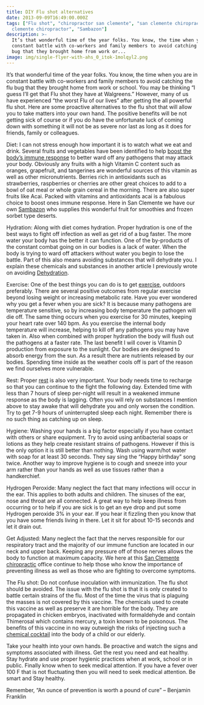 ```yaml
---
title: DIY Flu shot alternatives
date: 2013-09-09T16:49:00.000Z
tags: ["Flu shot", "chiropractor san clemente", "san clemente chiropractic", "san
  clemente chiropractor", "Sambazon"]
description: >-
  It’s that wonderful time of the year folks. You know, the time when you are in
  constant battle with co-workers and family members to avoid catching the flu
  bug that they brought home from work or...
image: img/single-flyer-with-ahs_0_itok-1molqyl2.png
---
```

It’s that wonderful time of the year folks. You know, the time when you are in constant battle with co-workers and family members to avoid catching the flu bug that they brought home from work or school. You may be thinking “I guess I’ll get that Flu shot they have at Walgreens.” However, many of us have experienced “the worst Flu of our lives” after getting the all powerful flu shot. Here are some proactive alternatives to the flu shot that will allow you to take matters into your own hand. The positive benefits will be not getting sick of course or if you do have the unfortunate luck of coming down with something it will not be as severe nor last as long as it does for friends, family or colleagues.

Diet: I can not stress enough how important it is to watch what we eat and drink. Several fruits and vegetables have been identified to help [boost the body’s immune response](http://nutrition.about.com/od/foodfun/a/flu_foods_2.htm "foods may prevent the flu") to better ward off any pathogens that may attack your body. Obviously any fruits with a high Vitamin C content such as oranges, grapefruit, and tangerines are wonderful sources of this vitamin as well as other micronutrients. Berries rich in antioxidants such as strawberries, raspberries or cherries are other great choices to add to a bowl of oat meal or whole grain cereal in the morning. There are also super fruits like Acai. Packed with vitamins and antioxidants acai is a fabulous choice to boost ones immune response. Here in San Clemente we have our own[](<>) [Sambazon](http://sambazon.com/products-browser/ "Sambazon Products") who supplies this wonderful fruit for smoothies and frozen sorbet type deserts.

Hydration: Along with diet comes hydration. Proper hydration is one of the best ways to fight off infection as well as get rid of a bug faster. The more water your body has the better it can function. One of the by-products of the constant combat going on in our bodies is a lack of water. When the body is trying to ward off attackers without water you begin to lose the battle. Part of this also means avoiding substances that will dehydrate you. I explain these chemicals and substances in another article I previously wrote on avoiding [](<>)[](http://www.trestleschiropractic.com/blog/are-you-choosing-death-h2o "dehydration")[Dehydration](http://www.trestleschiropractic.com/blog/are-you-choosing-death-h2o "dehydration").

Exercise: One of the best things you can do is to get[](<>) [exercise](http://www.trestleschiropractic.com/blog/power-power-walk "exercise"), outdoors preferably. There are several positive outcomes from regular exercise beyond losing weight or increasing metabolic rate. Have you ever wondered why you get a fever when you are sick? It is because many pathogens are temperature sensitive, so by increasing body temperature the pathogen will die off. The same thing occurs when you exercise for 30 minutes, keeping your heart rate over 140 bpm. As you exercise the internal body temperature will increase, helping to kill off any pathogens you may have taken in. Also when combined with proper hydration the body will flush out the pathogens at a faster rate. The last benefit I will cover is Vitamin D production from exposure to the sunlight. Our bodies are designed to absorb energy from the sun. As a result there are nutrients released by our bodies. Spending time inside as the weather cools off is part of the reason we find ourselves more vulnerable.

Rest: Proper [rest](http://health.howstuffworks.com/diseases-conditions/cold-flu/ten-ways-to-avoid-the-flu.htm "rest") is also very important. Your body needs time to recharge so that you can continue to the fight the following day. Extended time with less than 7 hours of sleep per-night will result in a weakened immune response as the body is lagging. Often you will rely on substances I mention above to stay awake that will dehydrate you and only worsen the condition. Try to get 7-9 hours of uninterrupted sleep each night. Remember there is no such thing as catching up on sleep.

Hygiene: Washing your hands is a big factor especially if you have contact with others or share equipment. Try to avoid using antibacterial soaps or lotions as they help create resistant strains of pathogens. However if this is the only option it is still better than nothing. Wash using warm/hot water with soap for at least 30 seconds. They say sing the “Happy birthday” song twice. Another way to improve hygiene is to cough and sneeze into your arm rather than your hands as well as use tissues rather than a handkerchief.

Hydrogen Peroxide: Many neglect the fact that many infections will occur in the ear. This applies to both adults and children. The sinuses of the ear, nose and throat are all connected. A great way to help keep illness from occurring or to help if you are sick is to get an eye drop and put some Hydrogen peroxide 3% in your ear. If you hear it fizzling then you know that you have some friends living in there. Let it sit for about 10-15 seconds and let it drain out.

Get Adjusted: Many neglect the fact that the nerves responsible for our respiratory tract and the majority of our immune function are located in our neck and upper back. Keeping any pressure off of those nerves allows the body to function at maximum capacity. We here at this[](<>) [San Clemente chiropractic](http://www.trestleschiropractic.com/ "San Clemente Chiropractic") office continue to help those who know the importance of preventing illness as well as those who are fighting to overcome symptoms.

The Flu shot: Do not confuse inoculation with immunization. The flu shot should be avoided. The issue with the flu shot is that it is only created to battle certain strains of the flu. Most of the time the virus that is plaguing the masses is not covered by this vaccine. The chemicals used to create this vaccine as well as preserve it are horrible for the body. They are propagated in chicken embryos, inactivated with formaldehyde and contain Thimerosal which contains mercury, a toxin known to be poisonous. The benefits of this vaccine in no way outweigh the risks of injecting such a [chemical cocktail](http://disclosurehub.com/secret-government-docs-expose-vaccine-hoax/ "vaccine hoax") into the body of a child or our elderly.

Take your health into your own hands. Be proactive and watch the signs and symptoms associated with illness. Get the rest you need and eat healthy. Stay hydrate and use proper hygienic practices when at work, school or in public. Finally know when to seek medical attention. If you have a fever over 100 F that is not fluctuating then you will need to seek medical attention. Be smart and Stay healthy.

Remember, “An ounce of prevention is worth a pound of cure” – Benjamin Franklin